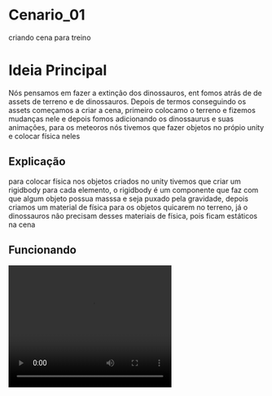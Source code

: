 # Cenario_01
criando cena para treino

<h1>Ideia Principal</h1>
<p>Nós pensamos em fazer a extinção dos dinossauros, ent fomos atrás de de assets de terreno e de dinossauros. Depois de termos conseguindo os assets começamos a criar a cena, primeiro colocamo o terreno e fizemos mudanças nele e depois fomos adicionando os dinossaurus e suas animações, para os meteoros nós tivemos que fazer objetos no própio unity e colocar física neles</p>

<h2>Explicação</h2>
<p>para colocar física nos objetos criados no unity tivemos que criar um rigidbody para cada elemento, o rigidbody é um componente que faz com que algum objeto possua masssa e seja puxado pela gravidade, depois criamos um material de física para os objetos quicarem no terreno, já o dinossauros não precisam desses materiais de física, pois ficam estáticos na cena</p>

<h2>Funcionando</h2>
<video width="320" height="240" controls>
  <source src="(https://github.com/hudson12345/Cenario_01/blob/main/Cena1.mp4)" type="video/mp4">
</video>
